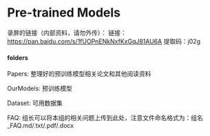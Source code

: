 # Pre-trained Models

录屏的链接（内部资料，请勿外传）：
链接：https://pan.baidu.com/s/1fUOPnENkNxfKxGqJ81AU6A 
提取码：j02g 


#### folders

Papers: 整理好的预训练模型相关论文和其他阅读资料

OurModels: 预训练模型

Dataset: 可用数据集

FAQ: 组长可以将本组的相关问题上传到此处，注意文件命名格式为：组名_FAQ.md/.txt/.pdf/.docx

